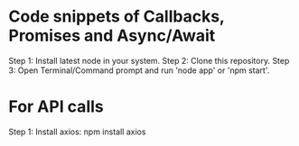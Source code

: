# Code snippets of Callbacks, Promises and Async/Await

Step 1: Install latest node in your system.
Step 2: Clone this repository.
Step 3: Open Terminal/Command prompt and run 'node app' or 'npm start'.

# For API calls

Step 1: Install axios: npm install axios


